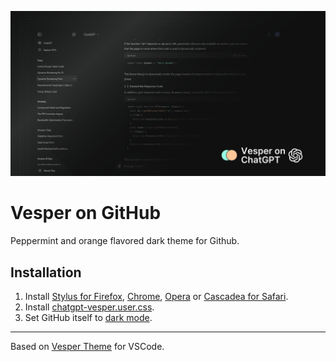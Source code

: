 ![Vesper preview](preview.png)

# Vesper on GitHub

Peppermint and orange flavored dark theme for Github.

## Installation

1. Install [Stylus for Firefox](https://addons.mozilla.org/en-US/firefox/addon/styl-us/), [Chrome](https://chrome.google.com/webstore/detail/stylus/clngdbkpkpeebahjckkjfobafhncgmne), [Opera](https://addons.opera.com/en-gb/extensions/details/stylus/) or [Cascadea for Safari](https://cascadea.app/).
2. Install [chatgpt-vesper.user.css](https://raw.githubusercontent.com/mohvn/github-vesper/main/chatgpt-vesper.user.css).
3. Set GitHub itself to [dark mode](https://github.com/settings/appearance).
---
Based on [Vesper Theme](https://github.com/raunofreiberg/vesper) for VSCode.
